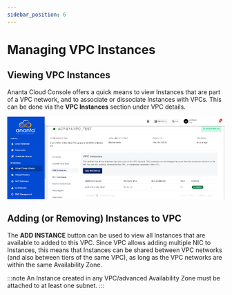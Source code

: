 ```yaml
---
sidebar_position: 6
---
```

# Managing VPC Instances

## Viewing VPC Instances

Ananta Cloud Console offers a quick means to view Instances that are part of a VPC network, and to associate or dissociate Instances with VPCs. This can be done via the **VPC Instances** section under VPC details.

![Managing VPC Instances](img/ManagingVPCInstances1.png)

## Adding (or Removing) Instances to VPC

The **ADD INSTANCE** button can be used to view all Instances that are available to added to this VPC. Since VPC allows adding multiple NIC to Instances, this means that Instances can be shared between VPC networks (and also between tiers of the same VPC), as long as the VPC networks are within the same Availability Zone.

:::note
An Instance created in any VPC/advanced Availability Zone must be attached to at least one subnet.
:::


